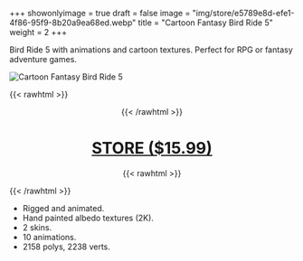 +++
showonlyimage = true
draft = false
image = "img/store/e5789e8d-efe1-4f86-95f9-8b20a9ea68ed.webp"
title = "Cartoon Fantasy Bird Ride 5"
weight = 2
+++

Bird Ride 5 with animations and cartoon textures. Perfect for RPG or fantasy adventure games.
<!--more-->

![Cartoon Fantasy Bird Ride 5](/img/store/e5789e8d-efe1-4f86-95f9-8b20a9ea68ed.webp)

{{< rawhtml >}}<center>{{< /rawhtml >}}
# [STORE ($15.99)](https://assetstore.unity.com/packages/3d/characters/animals/birds/cartoon-fantasy-bird-ride-5-258399)
{{< rawhtml >}}</center>{{< /rawhtml >}}

* Rigged and animated.
* Hand painted albedo textures (2K).
* 2 skins.
* 10 animations.
* 2158 polys, 2238 verts.